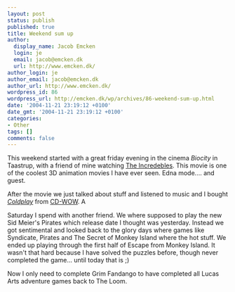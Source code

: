 ```yaml
---
layout: post
status: publish
published: true
title: Weekend sum up
author:
  display_name: Jacob Emcken
  login: je
  email: jacob@emcken.dk
  url: http://www.emcken.dk/
author_login: je
author_email: jacob@emcken.dk
author_url: http://www.emcken.dk/
wordpress_id: 86
wordpress_url: http://emcken.dk/wp/archives/86-weekend-sum-up.html
date: '2004-11-21 23:19:12 +0100'
date_gmt: '2004-11-21 23:19:12 +0100'
categories:
- Other
tags: []
comments: false
---
```

This weekend started with a great friday evening in the cinema <i>Biocity</i> in Taastrup, with a friend of mine watching [The Incredebles][1]. This movie is one of the coolest 3D animation movies I have ever seen. Edna mode.... and guest.

After the movie we just talked about stuff and listened to music and I bought <i><a href="http://www.webmusicdb.com/disp?98099">Coldplay</a></i> from <a href="http://www.cd-wow.com/">CD-WOW</a>. A

Saturday I spend with another friend. We where supposed to play the new Sid Meier's Pirates which release date I thought was yesterday. Instead we got sentimental and looked back to the glory days where games like Syndicate, Pirates and The Secret of Monkey Island where the hot stuff. We ended up playing through the first half of Escape from Monkey Island.
It wasn't that hard because I have solved the puzzles before, though never completed the game... until today that is ;)

Now I only need to complete Grim Fandango to have completed all Lucas Arts adventure games back to The Loom.

[1]: https://www.pixar.com/feature-films/the-incredibles/

